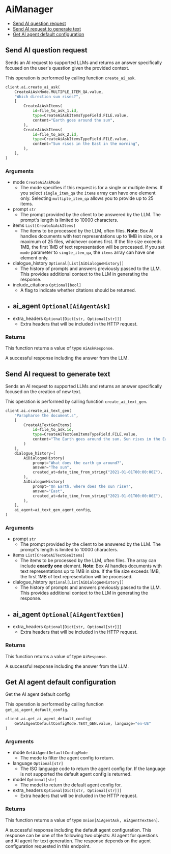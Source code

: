 # AiManager

- [Send AI question request](#send-ai-question-request)
- [Send AI request to generate text](#send-ai-request-to-generate-text)
- [Get AI agent default configuration](#get-ai-agent-default-configuration)

## Send AI question request

Sends an AI request to supported LLMs and returns an answer specifically focused on the user's question given the provided context.

This operation is performed by calling function `create_ai_ask`.

```python
client.ai.create_ai_ask(
    CreateAiAskMode.MULTIPLE_ITEM_QA.value,
    "Which direction sun rises?",
    [
        CreateAiAskItems(
            id=file_to_ask_1.id,
            type=CreateAiAskItemsTypeField.FILE.value,
            content="Earth goes around the sun",
        ),
        CreateAiAskItems(
            id=file_to_ask_2.id,
            type=CreateAiAskItemsTypeField.FILE.value,
            content="Sun rises in the East in the morning",
        ),
    ],
)
```

### Arguments

- mode `CreateAiAskMode`
  - The mode specifies if this request is for a single or multiple items. If you select `single_item_qa` the `items` array can have one element only. Selecting `multiple_item_qa` allows you to provide up to 25 items.
- prompt `str`
  - The prompt provided by the client to be answered by the LLM. The prompt's length is limited to 10000 characters.
- items `List[CreateAiAskItems]`
  - The items to be processed by the LLM, often files. **Note**: Box AI handles documents with text representations up to 1MB in size, or a maximum of 25 files, whichever comes first. If the file size exceeds 1MB, the first 1MB of text representation will be processed. If you set `mode` parameter to `single_item_qa`, the `items` array can have one element only.
- dialogue_history `Optional[List[AiDialogueHistory]]`
  - The history of prompts and answers previously passed to the LLM. This provides additional context to the LLM in generating the response.
- include_citations `Optional[bool]`
  - A flag to indicate whether citations should be returned.
- ai_agent `Optional[AiAgentAsk]`
  -
- extra_headers `Optional[Dict[str, Optional[str]]]`
  - Extra headers that will be included in the HTTP request.

### Returns

This function returns a value of type `AiAskResponse`.

A successful response including the answer from the LLM.

## Send AI request to generate text

Sends an AI request to supported LLMs and returns an answer specifically focused on the creation of new text.

This operation is performed by calling function `create_ai_text_gen`.

```python
client.ai.create_ai_text_gen(
    "Parapharse the document.s",
    [
        CreateAiTextGenItems(
            id=file_to_ask.id,
            type=CreateAiTextGenItemsTypeField.FILE.value,
            content="The Earth goes around the sun. Sun rises in the East in the morning.",
        )
    ],
    dialogue_history=[
        AiDialogueHistory(
            prompt="What does the earth go around?",
            answer="The sun",
            created_at=date_time_from_string("2021-01-01T00:00:00Z"),
        ),
        AiDialogueHistory(
            prompt="On Earth, where does the sun rise?",
            answer="East",
            created_at=date_time_from_string("2021-01-01T00:00:00Z"),
        ),
    ],
    ai_agent=ai_text_gen_agent_config,
)
```

### Arguments

- prompt `str`
  - The prompt provided by the client to be answered by the LLM. The prompt's length is limited to 10000 characters.
- items `List[CreateAiTextGenItems]`
  - The items to be processed by the LLM, often files. The array can include **exactly one** element. **Note**: Box AI handles documents with text representations up to 1MB in size. If the file size exceeds 1MB, the first 1MB of text representation will be processed.
- dialogue_history `Optional[List[AiDialogueHistory]]`
  - The history of prompts and answers previously passed to the LLM. This provides additional context to the LLM in generating the response.
- ai_agent `Optional[AiAgentTextGen]`
  -
- extra_headers `Optional[Dict[str, Optional[str]]]`
  - Extra headers that will be included in the HTTP request.

### Returns

This function returns a value of type `AiResponse`.

A successful response including the answer from the LLM.

## Get AI agent default configuration

Get the AI agent default config

This operation is performed by calling function `get_ai_agent_default_config`.

```python
client.ai.get_ai_agent_default_config(
    GetAiAgentDefaultConfigMode.TEXT_GEN.value, language="en-US"
)
```

### Arguments

- mode `GetAiAgentDefaultConfigMode`
  - The mode to filter the agent config to return.
- language `Optional[str]`
  - The ISO language code to return the agent config for. If the language is not supported the default agent config is returned.
- model `Optional[str]`
  - The model to return the default agent config for.
- extra_headers `Optional[Dict[str, Optional[str]]]`
  - Extra headers that will be included in the HTTP request.

### Returns

This function returns a value of type `Union[AiAgentAsk, AiAgentTextGen]`.

A successful response including the default agent configuration.
This response can be one of the following two objects:
AI agent for questions and AI agent for text generation. The response
depends on the agent configuration requested in this endpoint.
